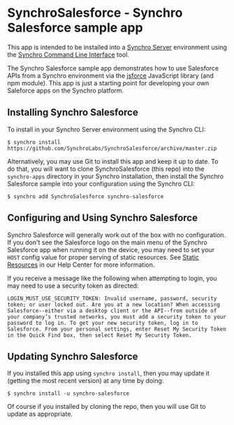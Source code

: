 # SynchroSalesforce - Synchro Salesforce sample app

This app is intended to be installed into a [Synchro Server](https://synchro.io) environment using the [Synchro Command Line Interface](https://www.npmjs.com/package/synchro) tool.  

The Synchro Salesforce sample app demonstrates how to use Salesforce APIs from a Synchro environment via the [jsforce](https://www.npmjs.com/package/jsforce) JavaScript library (and npm module).  This app is just a starting point for developing your own Saleforce apps on the Synchro platform.

## Installing Synchro Salesforce

To install in your Synchro Server environment using the Synchro CLI:
```
$ synchro install https://github.com/SynchroLabs/SynchroSalesforce/archive/master.zip
```

Alternatively, you may use Git to install this app and keep it up to date.  To do that, you will want to clone SynchroSalesforce (this repo) into the `synchro-apps` directory in your Synchro installation, then install the Synchro Salesforce sample into your configuration using the Synchro CLI:

```
$ synchro add SynchroSalesforce synchro-salesforce
```

## Configuring and Using Synchro Salesforce

Synchro Salesforce will generally work out of the box with no configuration.  If you don't see the Salesforce logo on the main menu of the Synchro Salesforce app when running it on the device, you may need to set your `HOST` config value for proper serving of static resources.  See [Static Resources](http://docs.synchro.io/general/static-resources) in our Help Center for more information.

If you receive a message like the following when attempting to login, you may need to use a security token as directed:

    LOGIN_MUST_USE_SECURITY_TOKEN: Invalid username, password, security token; or user locked out. Are you at a new location? When accessing Salesforce--either via a desktop client or the API--from outside of your company’s trusted networks, you must add a security token to your password to log in. To get your new security token, log in to Salesforce. From your personal settings, enter Reset My Security Token in the Quick Find box, then select Reset My Security Token.

## Updating Synchro Salesforce

If you installed this app using `synchro install`, then you may update it (getting the most recent version) at any time by doing:

```
$ synchro install -u synchro-salesforce
```

Of course if you installed by cloning the repo, then you will use Git to update as appropriate.

